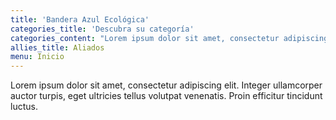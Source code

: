 ```yaml
---
title: 'Bandera Azul Ecológica'
categories_title: 'Descubra su categoría'
categories_content: "Lorem ipsum dolor sit amet, consectetur adipiscing elit. Duis ac tincidunt orci. Duis sed velit nec nisi bibendum dictum cursus sit amet magna.\r\nUt id accumsan nibh. Maecenas sit amet libero felis. Suspendisse cursus fermentum purus, a ornare orci molestie eget. Vestibulum a mauris at ante molestie aliquet sit amet id est. Integer vitae pulvinar mauris, eget tempus ante. Suspendisse eget nisi a lectus euismod luctus in eu ante."
allies_title: Aliados
menu: Inicio
---
```


Lorem ipsum dolor sit amet, consectetur adipiscing elit. Integer ullamcorper auctor turpis, eget ultricies tellus volutpat venenatis. Proin efficitur tincidunt luctus.